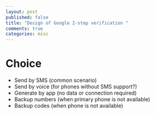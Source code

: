 ```yaml
---
layout: post
published: false
title: "Design of Google 2-step verification "
comments: true
categories: misc
---
```


# Choice

* Send by SMS (common scenario)
* Send by voice (for phones without SMS support?)
* Generate by app (no data or connection required)
* Backup numbers (when primary phone is not available)
* Backup codes (when phone is not available)